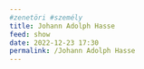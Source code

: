 ```yaml
---
#zenetöri #személy
title: Johann Adolph Hasse
feed: show
date: 2022-12-23 17:30
permalink: /Johann Adolph Hasse
---
```

